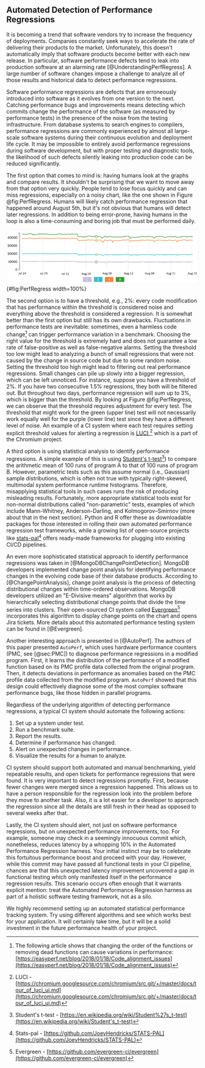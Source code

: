 

## Automated Detection of Performance Regressions

It is becoming a trend that software vendors try to increase the frequency of deployments. Companies constantly seek ways to accelerate the rate of delivering their products to the market. Unfortunately, this doesn't automatically imply that software products become better with each new release. In particular, software performance defects tend to leak into production software at an alarming rate [@UnderstandingPerfRegress]. A large number of software changes impose a challenge to analyze all of those results and historical data to detect performance regressions.

Software performance regressions are defects that are erroneously introduced into software as it evolves from one version to the next. Catching performance bugs and improvements means detecting which commits change the performance of the software (as measured by performance tests) in the presence of the noise from the testing infrastructure. From database systems to search engines to compilers, performance regressions are commonly experienced by almost all large-scale software systems during their continuous evolution and deployment life cycle. It may be impossible to entirely avoid performance regressions during software development, but with proper testing and diagnostic tools, the likelihood of such defects silently leaking into production code can be reduced significantly.

The first option that comes to mind is: having humans look at the graphs and compare results. It shouldn't be surprising that we want to move away from that option very quickly. People tend to lose focus quickly and can miss regressions, especially on a noisy chart, like the one shown in Figure @fig:PerfRegress. Humans will likely catch performance regression that happened around August 5th, but it's not obvious that humans will detect later regressions. In addition to being error-prone, having humans in the loop is also a time-consuming and boring job that must be performed daily.

![Performance trend graph for four tests with a small drop in performance on August 5th (the higher value, the better). *© Source: [@MongoDBChangePointDetection]*](../../img/measurements/PerfRegressions.png){#fig:PerfRegress width=100%}

The second option is to have a threshold, e.g., 2%: every code modification that has performance within the threshold is considered noise and everything above the threshold is considered a regression. It is somewhat better than the first option but still has its own drawbacks. Fluctuations in performance tests are inevitable: sometimes, even a harmless code change[^3] can trigger performance variation in a benchmark. Choosing the right value for the threshold is extremely hard and does not guarantee a low rate of false-positive as well as false-negative alarms. Setting the threshold too low might lead to analyzing a bunch of small regressions that were not caused by the change in source code but due to some random noise. Setting the threshold too high might lead to filtering out real performance regressions. Small changes can pile up slowly into a bigger regression, which can be left unnoticed. For instance, suppose you have a threshold of 2%. If you have two consecutive 1.5% regressions, they both will be filtered out. But throughout two days, performance regression will sum up to 3%, which is bigger than the threshold. By looking at Figure @fig:PerfRegress, we can observe that the threshold requires adjustment for every test. The threshold that might work for the green (upper line) test will not necessarily work equally well for the purple (lower line) test since they have a different level of noise. An example of a CI system where each test requires setting explicit threshold values for alerting a regression is [LUCI](https://chromium.googlesource.com/chromium/src.git/+/master/docs/tour_of_luci_ui.md),[^2] which is a part of the Chromium project.

A third option is using statistical analysis to identify performance regressions. A simple example of this is using [Student's t-test](https://en.wikipedia.org/wiki/Student's_t-test)[^5]) to compare the arithmetic mean of 100 runs of program A to that of 100 runs of program B. However, parametric tests such as this assume normal (i.e., Gaussian) sample distributions, which is often not true with typically right-skewed, multimodal system performance runtime histograms. Therefore, misapplying statistical tools in such cases runs the risk of producing misleading results. Fortunately, more appropriate statistical tools exist for non-normal distributions called "non-parametric" tests, examples of which include Mann-Whitney, Anderson-Darling, and Kolmogorov–Smirnov (more about that in the next section). Python and R offer these as downloadable packages for those interested in rolling their own automated performance regression test frameworks, while a growing list of open-source projects like [stats-pal](https://github.com/JoeyHendricks/STATS-PAL)[^6] offers ready-made frameworks for plugging into existing CI/CD pipelines.

An even more sophisticated statistical approach to identify performance regressions was taken in [@MongoDBChangePointDetection]. MongoDB developers implemented change point analysis for identifying performance changes in the evolving code base of their database products. According to [@ChangePointAnalysis], change point analysis is the process of detecting distributional changes within time-ordered observations. MongoDB developers utilized an "E-Divisive means" algorithm that works by hierarchically selecting distributional change points that divide the time series into clusters. Their open-sourced CI system called [Evergreen](https://github.com/evergreen-ci/evergreen)[^4] incorporates this algorithm to display change points on the chart and opens Jira tickets. More details about this automated performance testing system can be found in [@Evergreen].

Another interesting approach is presented in [@AutoPerf]. The authors of this paper presented `AutoPerf`, which uses hardware performance counters (PMC, see [@sec:PMC]) to diagnose performance regressions in a modified program. First, it learns the distribution of the performance of a modified function based on its PMC profile data collected from the original program. Then, it detects deviations in performance as anomalies based on the PMC profile data collected from the modified program. `AutoPerf` showed that this design could effectively diagnose some of the most complex software performance bugs, like those hidden in parallel programs.

Regardless of the underlying algorithm of detecting performance regressions, a typical CI system should automate the following actions:

1. Set up a system under test.
2. Run a benchmark suite.
3. Report the results.
4. Determine if performance has changed.
5. Alert on unexpected changes in performance.
6. Visualize the results for a human to analyze.

CI system should support both automated and manual benchmarking, yield repeatable results, and open tickets for performance regressions that were found. It is very important to detect regressions promptly. First, because fewer changes were merged since a regression happened. This allows us to have a person responsible for the regression look into the problem before they move to another task. Also, it is a lot easier for a developer to approach the regression since all the details are still fresh in their head as opposed to several weeks after that.

Lastly, the CI system should alert, not just on software performance regressions, but on unexpected performance improvements, too. For example, someone may check in a seemingly innocuous commit which, nonetheless, reduces latency by a whopping 10% in the Automated Performance Regression harness. Your initial instinct may be to celebrate this fortuitous performance boost and proceed with your day. However, while this commit may have passed all functional tests in your CI pipeline, chances are that this unexpected latency improvement uncovered a gap in functional testing which only manifested itself in the performance regression results. This scenario occurs often enough that it warrants explicit mention: treat the Automated Performance Regression harness as part of a holistic software testing framework, not as a silo.

We highly recommend setting up an automated statistical performance tracking system. Try using different algorithms and see which works best for your application. It will certainly take time, but it will be a solid investment in the future performance health of your project.

[^2]: LUCI - [https://chromium.googlesource.com/chromium/src.git/+/master/docs/tour_of_luci_ui.md](https://chromium.googlesource.com/chromium/src.git/+/master/docs/tour_of_luci_ui.md)
[^3]: The following article shows that changing the order of the functions or removing dead functions can cause variations in performance: [https://easyperf.net/blog/2018/01/18/Code_alignment_issues](https://easyperf.net/blog/2018/01/18/Code_alignment_issues)
[^4]: Evergreen - [https://github.com/evergreen-ci/evergreen](https://github.com/evergreen-ci/evergreen)
[^5]: Student's t-test - [https://en.wikipedia.org/wiki/Student%27s_t-test](https://en.wikipedia.org/wiki/Student's_t-test)
[^6]: Stats-pal - [https://github.com/JoeyHendricks/STATS-PAL](https://github.com/JoeyHendricks/STATS-PAL)